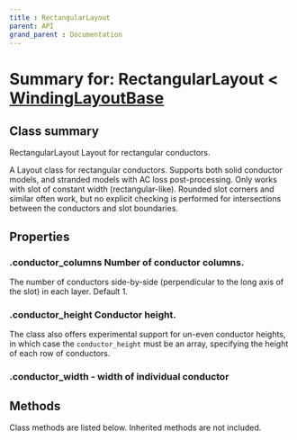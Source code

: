 ```yaml
---
title : RectangularLayout
parent: API
grand_parent : Documentation
---
```

# Summary for: **RectangularLayout**  < [WindingLayoutBase](WindingLayoutBase.html)

## Class summary

RectangularLayout Layout for rectangular conductors.

A Layout class for rectangular conductors. Supports both solid
conductor models, and stranded models with AC loss post-processing.
Only works with slot of constant width (rectangular-like). Rounded
slot corners and similar often work, but no explicit checking is
performed for intersections between the conductors and slot
boundaries.

## Properties

### .**conductor_columns** Number of conductor columns.

The number of conductors side-by-side (perpendicular to the long
axis of the slot) in each layer. Default 1.

### .**conductor_height** Conductor height.

The class also offers experimental support for un-even conductor
heights, in which case the `conductor_height` must be an array,
specifying the height of each row of conductors.

### .**conductor_width** - width of individual conductor


## Methods

Class methods are listed below. Inherited methods are not included.



